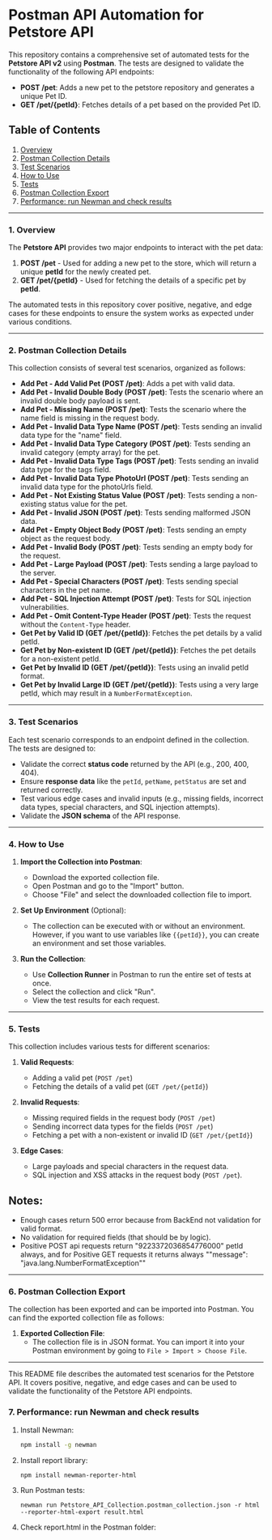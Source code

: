 # Postman API Automation for Petstore API

This repository contains a comprehensive set of automated tests for the **Petstore API v2** using **Postman**. The tests are designed to validate the functionality of the following API endpoints:

- **POST /pet**: Adds a new pet to the petstore repository and generates a unique Pet ID.
- **GET /pet/{petId}**: Fetches details of a pet based on the provided Pet ID.

## Table of Contents
1. [Overview](#overview)
2. [Postman Collection Details](#postman-collection-details)
3. [Test Scenarios](#test-scenarios)
4. [How to Use](#how-to-use)
5. [Tests](#tests)
6. [Postman Collection Export](#postman-collection-export)
7. [Performance: run Newman and check results](#performance-run-newman-and-check-results)

---

### 1. Overview

The **Petstore API** provides two major endpoints to interact with the pet data:

1. **POST /pet** - Used for adding a new pet to the store, which will return a unique **petId** for the newly created pet.
2. **GET /pet/{petId}** - Used for fetching the details of a specific pet by **petId**.

The automated tests in this repository cover positive, negative, and edge cases for these endpoints to ensure the system works as expected under various conditions.

---

### 2. Postman Collection Details

This collection consists of several test scenarios, organized as follows:

- **Add Pet - Add Valid Pet (POST /pet)**: Adds a pet with valid data.
- **Add Pet - Invalid Double Body (POST /pet)**: Tests the scenario where an invalid double body payload is sent.
- **Add Pet - Missing Name (POST /pet)**: Tests the scenario where the name field is missing in the request body.
- **Add Pet - Invalid Data Type Name (POST /pet)**: Tests sending an invalid data type for the "name" field.
- **Add Pet - Invalid Data Type Category (POST /pet)**: Tests sending an invalid category (empty array) for the pet.
- **Add Pet - Invalid Data Type Tags (POST /pet)**: Tests sending an invalid data type for the tags field.
- **Add Pet - Invalid Data Type PhotoUrl (POST /pet)**: Tests sending an invalid data type for the photoUrls field.
- **Add Pet - Not Existing Status Value (POST /pet)**: Tests sending a non-existing status value for the pet.
- **Add Pet - Invalid JSON (POST /pet)**: Tests sending malformed JSON data.
- **Add Pet - Empty Object Body (POST /pet)**: Tests sending an empty object as the request body.
- **Add Pet - Invalid Body (POST /pet)**: Tests sending an empty body for the request.
- **Add Pet - Large Payload (POST /pet)**: Tests sending a large payload to the server.
- **Add Pet - Special Characters (POST /pet)**: Tests sending special characters in the pet name.
- **Add Pet - SQL Injection Attempt (POST /pet)**: Tests for SQL injection vulnerabilities.
- **Add Pet - Omit Content-Type Header (POST /pet)**: Tests the request without the `Content-Type` header.
- **Get Pet by Valid ID (GET /pet/{petId})**: Fetches the pet details by a valid petId.
- **Get Pet by Non-existent ID (GET /pet/{petId})**: Fetches the pet details for a non-existent petId.
- **Get Pet by Invalid ID (GET /pet/{petId})**: Tests using an invalid petId format.
- **Get Pet by Invalid Large ID (GET /pet/{petId})**: Tests using a very large petId, which may result in a `NumberFormatException`.

---

### 3. Test Scenarios

Each test scenario corresponds to an endpoint defined in the collection. The tests are designed to:

- Validate the correct **status code** returned by the API (e.g., 200, 400, 404).
- Ensure **response data** like the `petId`, `petName`, `petStatus` are set and returned correctly.
- Test various edge cases and invalid inputs (e.g., missing fields, incorrect data types, special characters, and SQL injection attempts).
- Validate the **JSON schema** of the API response.

---

### 4. How to Use

1. **Import the Collection into Postman**:
   - Download the exported collection file.
   - Open Postman and go to the "Import" button.
   - Choose "File" and select the downloaded collection file to import.

2. **Set Up Environment** (Optional):
   - The collection can be executed with or without an environment. However, if you want to use variables like `{{petId}}`, you can create an environment and set those variables.

3. **Run the Collection**:
   - Use **Collection Runner** in Postman to run the entire set of tests at once.
   - Select the collection and click "Run".
   - View the test results for each request.

---

### 5. Tests

This collection includes various tests for different scenarios:

1. **Valid Requests**:
   - Adding a valid pet (`POST /pet`)
   - Fetching the details of a valid pet (`GET /pet/{petId}`)

2. **Invalid Requests**:
   - Missing required fields in the request body (`POST /pet`)
   - Sending incorrect data types for the fields (`POST /pet`)
   - Fetching a pet with a non-existent or invalid ID (`GET /pet/{petId}`)

3. **Edge Cases**:
   - Large payloads and special characters in the request data.
   - SQL injection and XSS attacks in the request body (`POST /pet`).

## Notes:
- Enough cases return 500 error because from BackEnd not validation for valid format.
- No validation for required fields (that should be by logic).
- Positive POST api requests return "9223372036854776000" petId always,
  and for Positive GET requests it returns always ""message": "java.lang.NumberFormatException""
---

### 6. Postman Collection Export

The collection has been exported and can be imported into Postman. You can find the exported collection file as follows:

1. **Exported Collection File**:
   - The collection file is in JSON format. You can import it into your Postman environment by going to `File > Import > Choose File`.

---

This README file describes the automated test scenarios for the Petstore API. It covers positive, negative, and edge cases and can be used to validate the functionality of the Petstore API endpoints.

### 7. Performance: run Newman and check results
1. Install Newman:
   ```bash
   npm install -g newman
2. Install report library:
   ```bash
   npm install newman-reporter-html

3. Run Postman tests:
   ```
   newman run Petstore_API_Collection.postman_collection.json -r html --reporter-html-export result.html
   ```

4. Check report.html in the Postman folder: